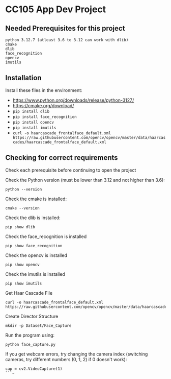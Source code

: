 ﻿# CC105 App Dev Project

## Needed Prerequisites for this project
```
python 3.12.7 (atleast 3.6 to 3.12 can work with dlib)
cmake
dlib
face_recognition
opencv
imutils
```

## Installation
Install these files in the environment:
- https://www.python.org/downloads/release/python-3127/
- https://cmake.org/download/
- ``` pip install dlib ```
- ``` pip install face_recognition ```
- ``` pip install opencv ```
- ``` pip install imutils ```
- ``` curl -o haarcascade_frontalface_default.xml https://raw.githubusercontent.com/opencv/opencv/master/data/haarcascades/haarcascade_frontalface_default.xml ```

## Checking for correct requirements

Check each prerequisite before continuing to open the project

Check the Python version (must be lower than 3.12 and not higher than 3.6):
```
python --version
```

Check the cmake is installed:
```
cmake --version
```

Check the dlib is installed:
```
pip show dlib
```

Check the face_recognition is installed
```
pip show face_recognition
```

Check the opencv is installed
```
pip show opencv
```

Check the imutils is installed
```
pip show imutils
```

Get Haar Cascade File 
```
curl -o haarcascade_frontalface_default.xml https://raw.githubusercontent.com/opencv/opencv/master/data/haarcascades/haarcascade_frontalface_default.xml
```

Create Director Structure
```
mkdir -p Dataset/Face_Capture
```

Run the program using:
```
python face_capture.py
```
If you get webcam errors, try changing the camera index (switching cameras, try different numbers (0, 1, 2) if 0 doesn't work):
```
cap = cv2.VideoCapture(1) 
```~